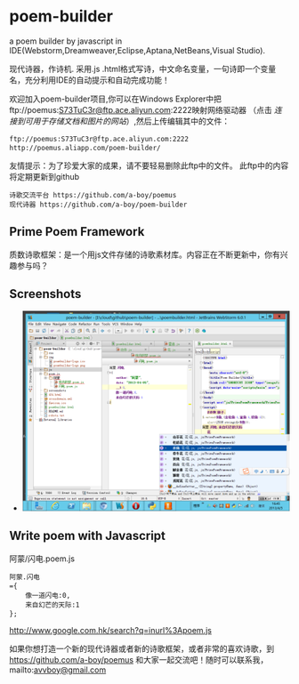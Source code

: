poem-builder
============

a poem builder by javascript in IDE(Webstorm,Dreamweaver,Eclipse,Aptana,NetBeans,Visual Studio).

现代诗器，作诗机.
采用.js .html格式写诗，中文命名变量，一句诗即一个变量名，充分利用IDE的自动提示和自动完成功能！

欢迎加入poem-builder项目,你可以在Windows Explorer中把ftp://poemus:S73TuC3r@ftp.ace.aliyun.com:2222映射网络驱动器
（点击 *连接到可用于存储文档和图片的网站*）,然后上传编辑其中的文件：
	
	ftp://poemus:S73TuC3r@ftp.ace.aliyun.com:2222
	http://poemus.aliapp.com/poem-builder/



友情提示：为了珍爱大家的成果，请不要轻易删除此ftp中的文件。
此ftp中的内容将定期更新到github

	诗歌交流平台 https://github.com/a-boy/poemus
	现代诗器 https://github.com/a-boy/poem-builder

## Prime Poem Framework

质数诗歌框架：是一个用js文件存储的诗歌素材库。内容正在不断更新中，你有兴趣参与吗？

## Screenshots
+ ![poem builder in webStorm](screenshots/poem-js.png)

## Write poem with Javascript

阿蒙/闪电.poem.js

    阿蒙.闪电
    ={
        像一道闪电:0,
        来自幻芒的天际:1
    };

 http://www.google.com.hk/search?q=inurl%3Apoem.js

如果你想打造一个新的现代诗器或者新的诗歌框架，或者非常的喜欢诗歌，到 https://github.com/a-boy/poemus 和大家一起交流吧！随时可以联系我，mailto:avvboy@gmail.com
